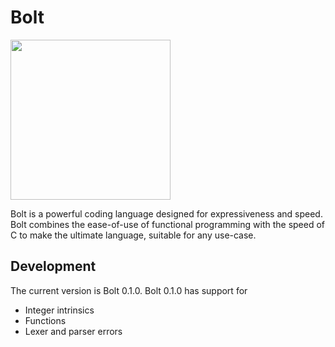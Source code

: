 # Bolt

<img src="https://github.com/pallyj/boltcc/blob/main/assets/logo.svg?raw=true" width="256" height="256"/>

Bolt is a powerful coding language designed for expressiveness and speed. Bolt combines the ease-of-use of functional programming with the speed of C to make the ultimate language, suitable for any use-case.

## Development

The current version is Bolt 0.1.0. Bolt 0.1.0 has support for

- Integer intrinsics
- Functions
- Lexer and parser errors
